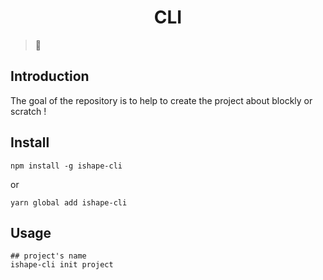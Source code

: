 <div align="center" style="text-align:center">
    <h1>CLI</h1>
</div>

> :construction:

## Introduction

The goal of the repository is to help to create the project about blockly or scratch !

## Install

```shell
npm install -g ishape-cli
```

or

```shell
yarn global add ishape-cli
```

## Usage

```shell
## project's name
ishape-cli init project
```
